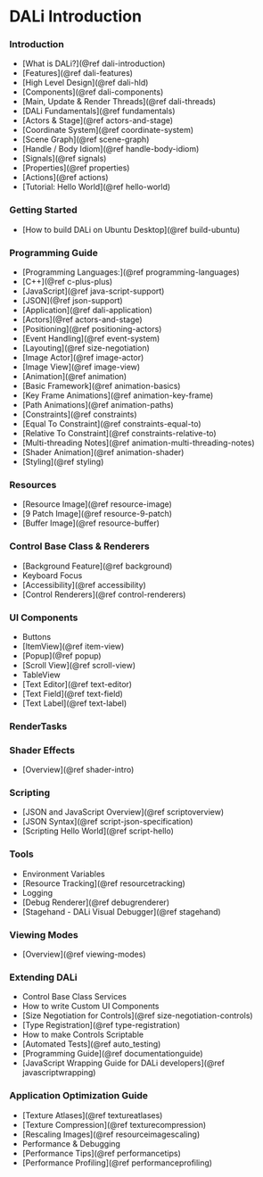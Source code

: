 # DALi Introduction

### Introduction
 + [What is DALi?](@ref dali-introduction)
 + [Features](@ref dali-features)
 + [High Level Design](@ref dali-hld)
  + [Components](@ref dali-components)
  + [Main, Update & Render Threads](@ref dali-threads)
 + [DALi Fundamentals](@ref fundamentals)
  + [Actors & Stage](@ref actors-and-stage)
  + [Coordinate System](@ref coordinate-system)
  + [Scene Graph](@ref scene-graph)
  + [Handle / Body Idiom](@ref handle-body-idiom)
  + [Signals](@ref signals)
  + [Properties](@ref properties)
  + [Actions](@ref actions)
 + [Tutorial: Hello World](@ref hello-world)

### Getting Started
 + [How to build DALi on Ubuntu Desktop](@ref build-ubuntu)

### Programming Guide
 + [Programming Languages:](@ref programming-languages)
  + [C++](@ref c-plus-plus)
  + [JavaScript](@ref java-script-support)
  + [JSON](@ref json-support)
 + [Application](@ref dali-application)
 + [Actors](@ref actors-and-stage)
  + [Positioning](@ref positioning-actors)
  + [Event Handling](@ref event-system)
  + [Layouting](@ref size-negotiation)
  + [Image Actor](@ref image-actor)
  + [Image View](@ref image-view)
 + [Animation](@ref animation)
  + [Basic Framework](@ref animation-basics)
  + [Key Frame Animations](@ref animation-key-frame)
  + [Path Animations](@ref animation-paths)
  + [Constraints](@ref constraints)
   + [Equal To Constraint](@ref constraints-equal-to)
   + [Relative To Constraint](@ref constraints-relative-to)
  + [Multi-threading Notes](@ref animation-multi-threading-notes)
  + [Shader Animation](@ref animation-shader)
  + [Styling](@ref styling)

### Resources
 + [Resource Image](@ref resource-image)
 + [9 Patch Image](@ref resource-9-patch)
 + [Buffer Image](@ref resource-buffer)

### Control Base Class & Renderers
 + [Background Feature](@ref background)
 + Keyboard Focus
 + [Accessibility](@ref accessibility)
 + [Control Renderers](@ref control-renderers)

### UI Components
 + Buttons
 + [ItemView](@ref item-view)
 + [Popup](@ref popup)
 + [Scroll View](@ref scroll-view)
 + TableView
 + [Text Editor](@ref text-editor)
 + [Text Field](@ref text-field)
 + [Text Label](@ref text-label)

### RenderTasks

### Shader Effects
 + [Overview](@ref shader-intro)

### Scripting
 + [JSON and JavaScript Overview](@ref scriptoverview)
 + [JSON Syntax](@ref script-json-specification)
 + [Scripting Hello World](@ref script-hello)

### Tools
 + Environment Variables
 + [Resource Tracking](@ref resourcetracking)
 + Logging
 + [Debug Renderer](@ref debugrenderer)
 + [Stagehand - DALi Visual Debugger](@ref stagehand)

### Viewing Modes
 + [Overview](@ref viewing-modes)

### Extending DALi
 + Control Base Class Services
 + How to write Custom UI Components
  + [Size Negotiation for Controls](@ref size-negotiation-controls)
  + [Type Registration](@ref type-registration)
  + How to make Controls Scriptable
 + [Automated Tests](@ref auto_testing)
 + [Programming Guide](@ref documentationguide)
 + [JavaScript Wrapping Guide for DALi developers](@ref javascriptwrapping)

### Application Optimization Guide
 + [Texture Atlases](@ref textureatlases)
 + [Texture Compression](@ref texturecompression)
 + [Rescaling Images](@ref resourceimagescaling)
 + Performance & Debugging
 + [Performance Tips](@ref performancetips)
 + [Performance Profiling](@ref performanceprofiling)

